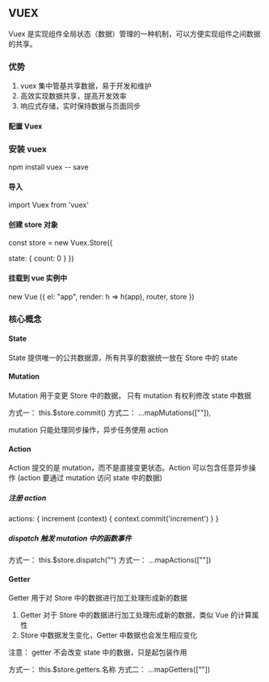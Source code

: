 ## VUEX

Vuex 是实现组件全局状态（数据）管理的一种机制，可以方便实现组件之间数据的共享。

### 优势

1. vuex 集中管基共享数据，易于开发和维护
2. 高效实现数据共享，提高开发效率
3. 响应式存储，实时保持数据与页面同步

#### 配置 Vuex

### 安装 vuex

npm install vuex -- save

#### 导入

import Vuex from 'vuex'

#### 创建 store 对象

const store = new Vuex.Store({

<!-- state存放全局共享数据 -->

state: {
count: 0
}
})

#### 挂载到 vue 实例中

new Vue ({
el: "app",
render: h => h(app),
router,
store
})

### 核心概念

#### State

State 提供唯一的公共数据源，所有共享的数据统一放在 Store 中的 state

#### Mutation

Mutation 用于变更 Store 中的数据，
只有 mutation 有权利修改 state 中数据

方式一： this.$store.commit()
方式二： ...mapMutations([""]),

mutation 只能处理同步操作，异步任务使用 action

#### Action

Action 提交的是 mutation，而不是直接变更状态。Action 可以包含任意异步操作
(action 要通过 mutation 访问 state 中的数据)

##### 注册 action

actions: {
increment (context) {
context.commit('increment')
}
}

##### dispatch 触发 mutation 中的函数事件

方式一： this.$store.dispatch("")
方式一： ...mapActions([""])

#### Getter

Getter 用于对 Store 中的数据进行加工处理形成新的数据

1. Getter 对于 Store 中的数据进行加工处理形成新的数据，类似 Vue 的计算属性
2. Store 中数据发生变化，Getter 中数据也会发生相应变化

注意： getter 不会改变 state 中的数据，只是起包装作用

方式一： this.$store.getters.名称
方式二： ...mapGetters([""])
